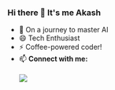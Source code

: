 ### Hi there 👋 It's me Akash

<!-- <img align="right" width="60" height="60" src="https://i.pinimg.com/originals/47/f0/34/47f0342cec72b800463bf003eac1257e.gif">  -->
- 🌱 On a journey to master AI
- 😄 Tech Enthusiast
- ⚡ Coffee-powered coder!
- 📫 <b>Connect with me:</b>
  <br /> <br /> <a href="https://www.linkedin.com/in/akash-r-1918121b6/" target="_blank">
  <img src="https://img.shields.io/badge/LinkedIn-0077B5?style=for-the-badge&logo=linkedin&logoColor=white" />
</a>

<!-- [<img src="https://img.shields.io/badge/LinkedIn-0077B5?style=for-the-badge&logo=linkedin&logoColor=white" />](https://www.linkedin.com/in/akash-r-1918121b6/)    -->


 <!-- ### Code:
<img height="50" width="50" src="https://img.icons8.com/color/48/000000/python.png" /> <img height="50" width="50" src="https://img.icons8.com/color/48/000000/html-5.png" /> <img height="50" width="50" src="https://img.icons8.com/color/48/000000/css3.png" /> <img height="50" width="50" src="https://img.icons8.com/color/48/000000/tensorflow.png"/><img height="50" width="50" src="https://img.icons8.com/color/48/000000/mysql-logo.png"/> 

### IDE and Tools:
<img height="50" width="50" src="https://img.icons8.com/color/48/000000/visual-studio-code-2019.png"/> <img height="50" width="50" src="https://img.icons8.com/color/48/000000/pycharm.png"/> <img height="50" width="50" src="https://img.icons8.com/color/50/000000/git.png"/> <img height="50" width="50" src="https://img.icons8.com/dusk/64/000000/anaconda.png"/> 
 -->
